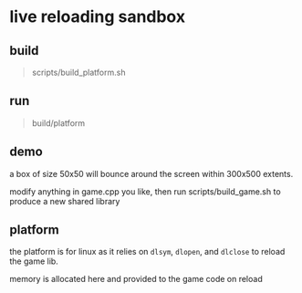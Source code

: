 # live reloading sandbox

## build

> scripts/build_platform.sh

## run

> build/platform

## demo

a box of size 50x50 will bounce around the screen within 300x500 extents.

modify anything in game.cpp you like, then run scripts/build_game.sh to produce a new shared library

## platform

the platform is for linux as it relies on `dlsym`, `dlopen`, and `dlclose` to reload the game lib.

memory is allocated here and provided to the game code on reload
